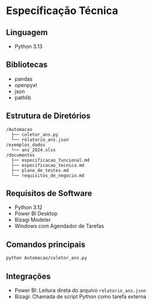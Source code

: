 # Especificação Técnica

## Linguagem
- Python 3.13

## Bibliotecas
- pandas
- openpyxl
- json
- pathlib

## Estrutura de Diretórios
```
/Automacao
  ├── coletor_ans.py
  └── relatorio_ans.json
/exemplos_dados
  └── ans_2024.xlsx
/documentos
  ├── especificacao_funcional.md
  ├── especificacao_tecnica.md
  ├── plano_de_testes.md
  └── requisitos_de_negocio.md
```

## Requisitos de Software
- Python 3.12
- Power BI Desktop
- Bizagi Modeler
- Windows com Agendador de Tarefas

## Comandos principais
```bash
python Automacao/coletor_ans.py
```

## Integrações
- Power BI: Leitura direta do arquivo `relatorio_ans.json`
- Bizagi: Chamada de script Python como tarefa externa